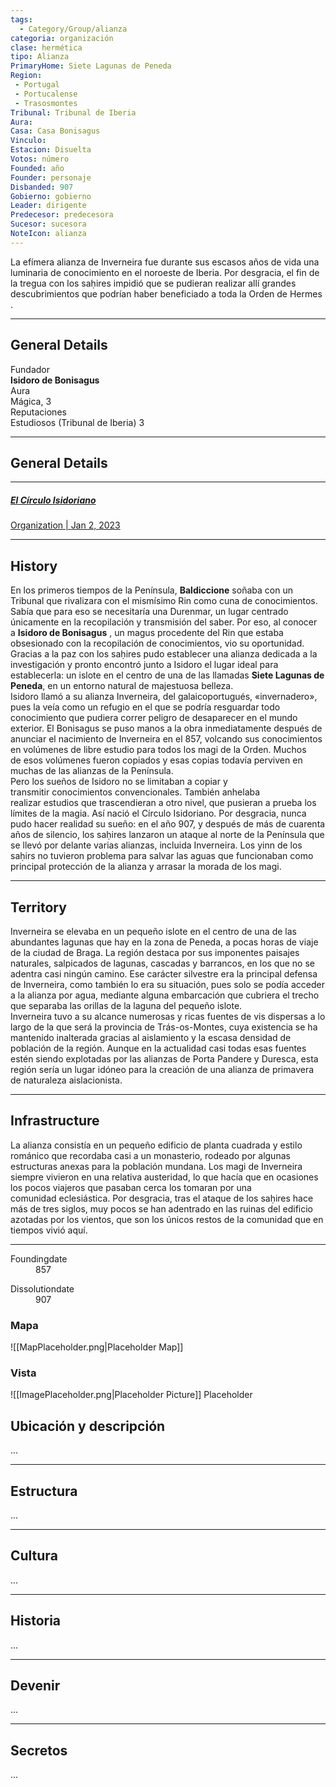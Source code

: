 ```yaml
---
tags:
  - Category/Group/alianza
categoria: organización
clase: hermética
tipo: Alianza
PrimaryHome: Siete Lagunas de Peneda 
Region:
 - Portugal 
 - Portucalense 
 - Trasosmontes
Tribunal: Tribunal de Iberia 
Aura: 
Casa: Casa Bonisagus 
Vinculo: 
Estacion: Disuelta 
Votos: número
Founded: año
Founder: personaje
Disbanded: 907
Gobierno: gobierno
Leader: dirigente
Predecesor: predecesora
Sucesor: sucesora
NoteIcon: alianza
---
```


 <section class="wa-section main-content"><p><span class="dropcap">L</span>a efímera alianza de Inverneira fue durante sus escasos años de vida una luminaria de conocimiento en el noroeste de Iberia. Por desgracia, el fin de la tregua con los saḥires impidió que se pudieran realizar allí grandes descubrimientos que podrían haber beneficiado a toda la <span class="article-link article-explorer-link entity-link wa-link" data-article-privacy="public" data-article-id="84d6f542-1f90-406c-b123-0d1f80c1fc0c" data-template-type="organization" data-article="84d6f542-1f90-406c-b123-0d1f80c1fc0c">Orden de Hermes</span> .
</p><hr /><p></p></section>  <section data-section-id="sidepanelcontent" class="wa-section public"><h2>General Details</h2>
<p>Fundador
<br />
<strong class="article-unlinked">Isidoro de Bonisagus</strong> 
<br />
Aura
<br />
Mágica, 3
<br />
Reputaciones
<br />
Estudiosos (Tribunal de Iberia) 3
<br /></p><hr /></section><section data-section-id="sidebarcontentbottom" class="wa-section public"><h2>General Details</h2>
<p>	


</p><hr />      <div class="article-panel  template-organization  visibility-toggler" id="d1f30271a492a04c55442dd1d10a0d66">
      <a class="article-link " data-article="23a22dc4-8a83-47a9-a9fe-3dacfff3f20c" href="/w/europa-mythica-montedemo/a/el-circulo-isidoriano-organization">
                        <div class="details">
          <h5 class="heading">El Círculo Isidoriano</h5>
          <div class="subheading">
                          Organization
                        | <span class="date">Jan 2, 2023</span>
          </div>
                  </div>
      </a>
    </div>
  <p></p><hr /></section><section data-section-id="history" class="wa-section public"><h2>History</h2>
<p>En los primeros tiempos de la Península, <strong class="article-unlinked">Baldiccione</strong> soñaba con un Tribunal que rivalizara con el mismísimo Rin como cuna de conocimientos. Sabía que para eso se necesitaría una Durenmar, un lugar centrado únicamente en la recopilación y transmisión del saber. Por eso, al conocer a <strong class="article-unlinked">Isidoro de Bonisagus</strong> , un magus procedente del Rin que estaba obsesionado con la recopilación de conocimientos, vio su oportunidad. Gracias a la paz con los saḥires pudo establecer una alianza dedicada a la investigación y pronto encontró junto a Isidoro el lugar ideal para establecerla: un islote en el centro de una de las llamadas <strong class="article-unlinked">Siete Lagunas de Peneda</strong>, en un entorno natural de majestuosa belleza. 
<br />Isidoro llamó a su alianza Inverneira, del galaicoportugués, «invernadero», pues la veía como un refugio en el que se podría resguardar todo conocimiento que pudiera correr peligro de desaparecer en el mundo exterior. El Bonisagus se puso manos a la obra inmediatamente después de anunciar el nacimiento de Inverneira en el 857, volcando sus conocimientos en volúmenes de libre estudio para todos los magi de la Orden. Muchos de esos volúmenes fueron copiados y esas copias todavía perviven en muchas de las alianzas de la Península.
<br />Pero los sueños de Isidoro no se limitaban a copiar y transmitir conocimientos convencionales. También anhelaba realizar estudios que trascendieran a otro nivel, que pusieran a prueba los límites de la magia. Así nació el Círculo Isidoriano. Por desgracia, nunca pudo hacer realidad su sueño: en el año 907, y después de más de cuarenta años de silencio, los saḥires lanzaron un ataque al norte de la Península que se llevó por delante varias alianzas, incluida Inverneira. Los yinn de los saḥirs no tuvieron problema para salvar las aguas que funcionaban como principal protección de la alianza y arrasar la morada de los magi.</p><hr /></section><section data-section-id="territory" class="wa-section public"><h2>Territory</h2>
<p>Inverneira se elevaba en un pequeño islote en el centro de una de las abundantes lagunas que hay en la zona de Peneda, a pocas horas de viaje de la ciudad de Braga. La región destaca por sus imponentes paisajes naturales, salpicados de lagunas, cascadas y barrancos, en los que no se adentra casi ningún camino. Ese carácter silvestre era la principal defensa de Inverneira, como también lo era su situación, pues solo se podía acceder a la alianza por agua, mediante alguna embarcación que cubriera el trecho que separaba las orillas de la laguna del pequeño islote.
<br />
Inverneira tuvo a su alcance numerosas y ricas fuentes de vis dispersas a lo largo de la que será la provincia de Trás-os-Montes, cuya existencia se ha mantenido inalterada gracias al aislamiento y la escasa densidad de población de la región. Aunque en la actualidad casi todas esas fuentes estén siendo explotadas por las alianzas de Porta Pandere y Duresca, esta región sería un lugar idóneo para la creación de una alianza de primavera de naturaleza aislacionista.</p><hr /></section><section data-section-id="infrastructure" class="wa-section public"><h2>Infrastructure</h2>
<p>La alianza consistía en un pequeño edificio de planta cuadrada y estilo románico que recordaba casi a un monasterio, rodeado por algunas estructuras anexas para la población mundana. Los magi de Inverneira siempre vivieron en una relativa austeridad, lo que hacía que en ocasiones los pocos viajeros que pasaban cerca los tomaran por una comunidad eclesiástica. Por desgracia, tras el ataque de los saḥires hace más de tres siglos, muy pocos se han adentrado en las ruinas del edificio azotadas por los vientos, que son los únicos restos de la comunidad que en tiempos vivió aquí.
<br /></p><hr /></section><section data-section-id="foundingDate" class="wa-section public"><dl><dt>Foundingdate</dt><dd>857</dd></dl></section><section data-section-id="dissolutionDate" class="wa-section public"><dl><dt>Dissolutiondate</dt><dd>907</dd></dl></section>   

### Mapa
![[MapPlaceholder.png|Placeholder Map]]
### Vista
![[ImagePlaceholder.png|Placeholder Picture]]
Placeholder

## Ubicación y descripción
...
***
## Estructura
...
***
## Cultura
...
***
## Historia
...
***
## Devenir
...
***
## Secretos 
...
